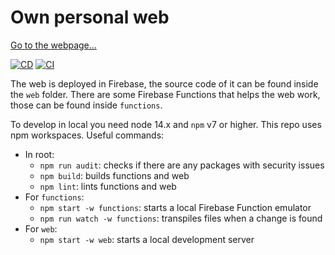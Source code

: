 # Own personal web

[Go to the webpage...](https://melchor9000.me)

[![CD](https://github.com/melchor629/melchor9000.me/actions/workflows/cd.yml/badge.svg?branch=master&event=push)](https://github.com/melchor629/melchor9000.me/actions/workflows/cd.yml) [![CI](https://github.com/melchor629/melchor9000.me/actions/workflows/ci.yml/badge.svg?branch=dev&event=push)](https://github.com/melchor629/melchor9000.me/actions/workflows/ci.yml)

The web is deployed in Firebase, the source code of it can be found inside the `web` folder. There are some Firebase Functions that helps the web work, those can be found inside `functions`.

To develop in local you need node 14.x and `npm` v7 or higher. This repo uses npm workspaces. Useful commands:

- In root:
    - `npm run audit`: checks if there are any packages with security issues
    - `npm build`: builds functions and web
    - `npm lint`: lints functions and web
- For `functions`:
    - `npm start -w functions`: starts a local Firebase Function emulator
    - `npm run watch -w functions`: transpiles files when a change is found
- For `web`:
    - `npm start -w web`: starts a local development server

